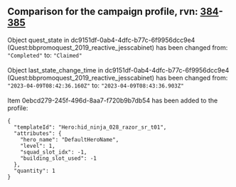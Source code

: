 ## Comparison for the campaign profile, rvn: [384](https://github.com/PRO100KatYT/FortniteProfileRevisions/tree/main/profiles/campaign/384%20campaign.json)-[385](https://github.com/PRO100KatYT/FortniteProfileRevisions/tree/main/profiles/campaign/385%20campaign.json)

Object quest_state in dc9151df-0ab4-4dfc-b77c-6f9956dcc9e4 (Quest:bbpromoquest_2019_reactive_jesscabinet) has been changed from: `"Completed"` to: `"Claimed"`
<br><br>
Object last_state_change_time in dc9151df-0ab4-4dfc-b77c-6f9956dcc9e4 (Quest:bbpromoquest_2019_reactive_jesscabinet) has been changed from: `"2023-04-09T08:42:36.160Z"` to: `"2023-04-09T08:43:36.903Z"`
<br><br>
Item 0ebcd279-245f-496d-8aa7-f720b9b7db54 has been added to the profile:

```
{
  "templateId": "Hero:hid_ninja_028_razor_sr_t01",
  "attributes": {
    "hero_name": "DefaultHeroName",
    "level": 1,
    "squad_slot_idx": -1,
    "building_slot_used": -1
  },
  "quantity": 1
}
```

<br><br>
